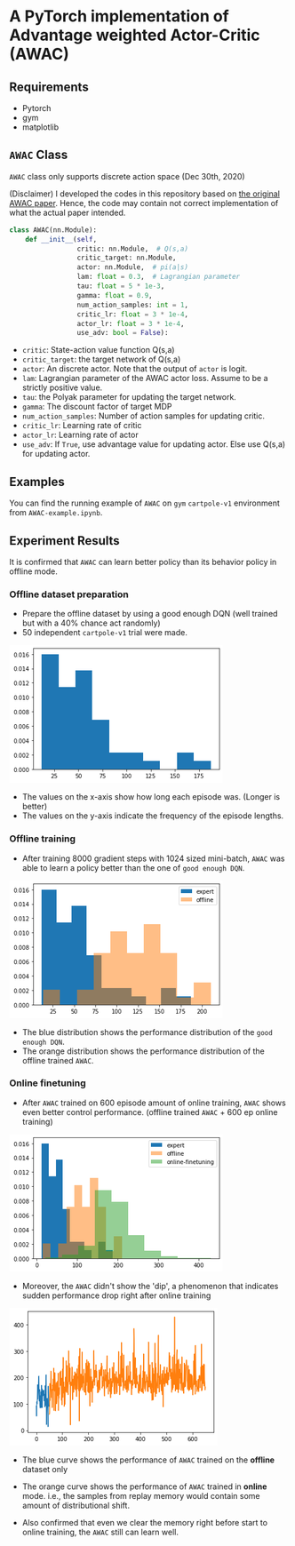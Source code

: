 # A PyTorch implementation of Advantage weighted Actor-Critic (AWAC)

## Requirements

- Pytorch
- gym
- matplotlib

## `AWAC` Class

`AWAC` class only supports discrete action space (Dec 30th, 2020)

(Disclaimer) I developed the codes in this repository based on [the original AWAC paper](https://arxiv.org/abs/2006.09359). Hence, the code may contain
not correct implementation of what the actual paper intended.

````python
class AWAC(nn.Module):
    def __init__(self,
                 critic: nn.Module,  # Q(s,a)
                 critic_target: nn.Module,
                 actor: nn.Module,  # pi(a|s)
                 lam: float = 0.3,  # Lagrangian parameter
                 tau: float = 5 * 1e-3,
                 gamma: float = 0.9,
                 num_action_samples: int = 1,
                 critic_lr: float = 3 * 1e-4,
                 actor_lr: float = 3 * 1e-4,
                 use_adv: bool = False):
````

- `critic`: State-action value function Q(s,a)
- `critic_target`: the target network of Q(s,a)
- `actor`: An discrete actor. Note that the output of `actor` is logit.
- `lam`: Lagrangian parameter of the AWAC actor loss. Assume to be a strictly positive value.
- `tau`: the Polyak parameter for updating the target network.
- `gamma`: The discount factor of target MDP
- `num_action_samples`: Number of action samples for updating critic.
- `critic_lr`: Learning rate of critic
- `actor_lr`: Learning rate of actor
- `use_adv`: If `True`, use advantage value for updating actor. Else use Q(s,a) for updating actor.

## Examples
You can find the running example of `AWAC` on `gym` `cartpole-v1` environment from `AWAC-example.ipynb`.

## Experiment Results

It is confirmed that `AWAC` can learn better policy than its behavior policy in offline mode.

### Offline dataset preparation
- Prepare the offline dataset by using a good enough DQN (well trained but with a 40% chance act randomly)
- 50 independent `cartpole-v1` trial were made.

![slightly dumb DQN](./images/40dqn-results.png)

- The values on the x-axis show how long each episode was. (Longer is better)
- The values on the y-axis indicate the frequency of the episode lengths.

### Offline training

- After training 8000 gradient steps with 1024 sized mini-batch, `AWAC` was able to learn
  a policy better than the one of `good enough DQN`.

![offline AWAC](./images/offline-awac.png)

- The blue distribution shows the performance distribution of the `good enough DQN`.
- The orange distribution shows the performance distribution of the offline trained `AWAC`.

### Online finetuning

- After `AWAC` trained on 600 episode amount of online training,
  `AWAC` shows even better control performance. (offline trained `AWAC` + 600 ep online training)

![offline AWAC](./images/online-awac.png)

- Moreover, the `AWAC` didn't show the 'dip', a phenomenon that indicates sudden performance drop right after online training

![offline AWAC](./images/no-dip.png)

- The blue curve shows the performance of `AWAC` trained on the **offline** dataset only
- The orange curve shows the performance of `AWAC` trained in **online** mode. i.e.,
  the samples from replay memory would contain some amount of distributional shift.

- Also confirmed that even we clear the memory right before start to online training,
  the `AWAC` still can learn well.
